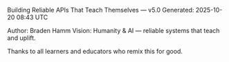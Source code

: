 Building Reliable APIs That Teach Themselves — v5.0
Generated: 2025-10-20 08:43 UTC

Author: Braden Hamm
Vision: Humanity & AI — reliable systems that teach and uplift.

Thanks to all learners and educators who remix this for good.
